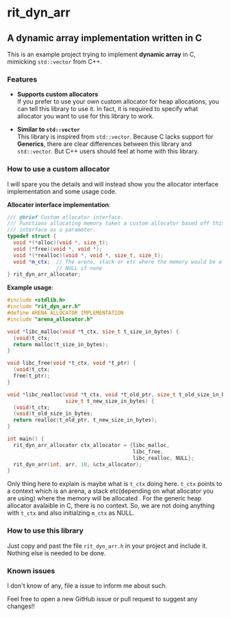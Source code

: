# rit_dyn_arr

## A dynamic array implementation written in C  

This is an example project trying to implement **dynamic array** in C, mimicking
`std::vector` from C++.

### Features
- **Supports custom allocators**  
If you prefer to use your own custom allocator for heap allocations, you can tell
this library to use it. In fact, it is required to specify what allocator you
want to use for this library to work.

- **Similar to `std::vector`**  
This library is inspired from `std::vector`. Because C lacks support for **Generics**,
there are clear differences between this library and `std::vector`. But C++ users should
feel at home with this library.

### How to use a custom allocator
I will spare you the details and will instead show you the allocator interface 
implementation and some usage code.

**Allocater interface implementation**:
```cpp
/// @brief Custom allocator interface.
/// Functions allocating memory takes a custom allocator based off this
/// interface as a parameter.
typedef struct {
  void *(*alloc)(void *, size_t);
  void (*free)(void *, void *);
  void *(*realloc)(void *, void *, size_t, size_t);
  void *m_ctx;  // The arena, stack or etc where the memory would be allocated,
                // NULL if none
} rit_dyn_arr_allocator;
```

**Example usage**:
```cpp
#include <stdlib.h>
#include "rit_dyn_arr.h"
#define ARENA_ALLOCATOR_IMPLEMENTATION
#include "arena_allocator.h"

void *libc_malloc(void *t_ctx, size_t t_size_in_bytes) {
  (void)t_ctx;
  return malloc(t_size_in_bytes);
}

void libc_free(void *t_ctx, void *t_ptr) {
  (void)t_ctx;
  free(t_ptr);
}

void *libc_realloc(void *t_ctx, void *t_old_ptr, size_t t_old_size_in_bytes,
                   size_t t_new_size_in_bytes) {
  (void)t_ctx;
  (void)t_old_size_in_bytes;
  return realloc(t_old_ptr, t_new_size_in_bytes);
}

int main() {
  rit_dyn_arr_allocator ctx_allocator = {libc_malloc,
                                         libc_free,
                                         libc_realloc, NULL};
  rit_dyn_arr(int, arr, 10, &ctx_allocator);
}
```
Only thing here to explain is maybe what is `t_ctx` doing here. `t_ctx` points
to a context which is an arena, a stack etc(depending on what allocator you are
using) where the memory will be allocated . For the generic heap allocator 
avalaible in C, there is no context. So, we are not doing anything with `t_ctx` 
and also initialzing `m_ctx` as NULL.
 
### How to use this library
Just copy and past the file `rit_dyn_arr.h` in your project and include it. 
Nothing else is needed to be done.

### Known issues
I don't know of any, file a issue to inform me about such.

Feel free to open a new GitHub issue or pull request to suggest any changes!!
